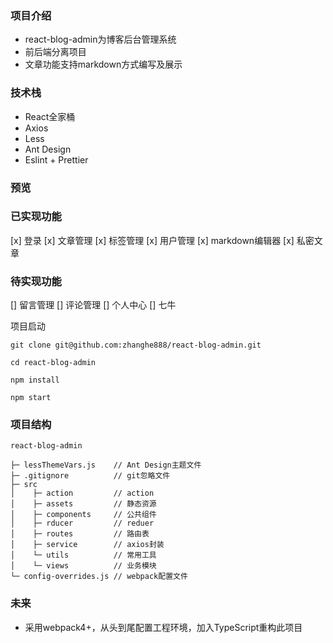 ### 项目介绍
* react-blog-admin为博客后台管理系统
* 前后端分离项目
* 文章功能支持markdown方式编写及展示
### 技术栈
* React全家桶
* Axios
* Less
* Ant Design
* Eslint + Prettier
### 预览

### 已实现功能

[x] 登录
[x] 文章管理
[x] 标签管理
[x] 用户管理
[x] markdown编辑器
[x] 私密文章
### 待实现功能

[] 留言管理
[] 评论管理
[] 个人中心
[] 七牛

项目启动
```
git clone git@github.com:zhanghe888/react-blog-admin.git

cd react-blog-admin

npm install

npm start
```
### 项目结构
```
react-blog-admin

├─ lessThemeVars.js    // Ant Design主题文件
├─ .gitignore          // git忽略文件
├─ src
│    ├─ action         // action
│    ├─ assets         // 静态资源
│    ├─ components     // 公共组件
│    ├─ rducer         // reduer
│    ├─ routes         // 路由表
│    ├─ service        // axios封装
│    └─ utils          // 常用工具
│    └─ views          // 业务模块
└─ config-overrides.js // webpack配置文件
```

### 未来
* 采用webpack4+，从头到尾配置工程环境，加入TypeScript重构此项目